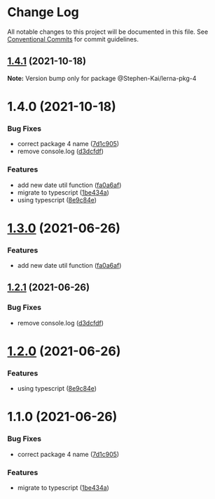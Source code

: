 # Change Log

All notable changes to this project will be documented in this file.
See [Conventional Commits](https://conventionalcommits.org) for commit guidelines.

## [1.4.1](https://github.com/Stephen-Kai/lerna-workspace/compare/@Stephen-Kai/lerna-pkg-4@1.4.0...@Stephen-Kai/lerna-pkg-4@1.4.1) (2021-10-18)

**Note:** Version bump only for package @Stephen-Kai/lerna-pkg-4





# 1.4.0 (2021-10-18)


### Bug Fixes

* correct package 4 name ([7d1c905](https://github.com/Stephen-Kai/lerna-workspace/commit/7d1c905c3cec957a8b0e8e31e87d43805322ad75))
* remove console.log ([d3dcfdf](https://github.com/Stephen-Kai/lerna-workspace/commit/d3dcfdf66886ec753a1e2e1293424e292ca2ea10))


### Features

* add new date util function ([fa0a6af](https://github.com/Stephen-Kai/lerna-workspace/commit/fa0a6aff0ade2c385d2e49d399208caddd41e030))
* migrate to typescript ([1be434a](https://github.com/Stephen-Kai/lerna-workspace/commit/1be434a1c63cf779bab1dcdd10cb3faed5625e0c))
* using typescript ([8e9c84e](https://github.com/Stephen-Kai/lerna-workspace/commit/8e9c84ec62b2b5a79ffea2a7cb6c98644846957f))





# [1.3.0](git@github.com:Stephen-Kai/lerna-workspace.git/compare/@Stephen-Kai/lerna-pkg-4@1.2.1...@Stephen-Kai/lerna-pkg-4@1.3.0) (2021-06-26)


### Features

* add new date util function ([fa0a6af](git@github.com:Stephen-Kai/lerna-workspace.git/commit/fa0a6aff0ade2c385d2e49d399208caddd41e030))





## [1.2.1](git@github.com:Stephen-Kai/lerna-workspace.git/compare/@Stephen-Kai/lerna-pkg-4@1.2.0...@Stephen-Kai/lerna-pkg-4@1.2.1) (2021-06-26)


### Bug Fixes

* remove console.log ([d3dcfdf](git@github.com:Stephen-Kai/lerna-workspace.git/commit/d3dcfdf66886ec753a1e2e1293424e292ca2ea10))





# [1.2.0](git@github.com:Stephen-Kai/lerna-workspace.git/compare/@Stephen-Kai/lerna-pkg-4@1.1.0...@Stephen-Kai/lerna-pkg-4@1.2.0) (2021-06-26)


### Features

* using typescript ([8e9c84e](git@github.com:Stephen-Kai/lerna-workspace.git/commit/8e9c84ec62b2b5a79ffea2a7cb6c98644846957f))





# 1.1.0 (2021-06-26)


### Bug Fixes

* correct package 4 name ([7d1c905](git@github.com:Stephen-Kai/lerna-workspace.git/commit/7d1c905c3cec957a8b0e8e31e87d43805322ad75))


### Features

* migrate to typescript ([1be434a](git@github.com:Stephen-Kai/lerna-workspace.git/commit/1be434a1c63cf779bab1dcdd10cb3faed5625e0c))

